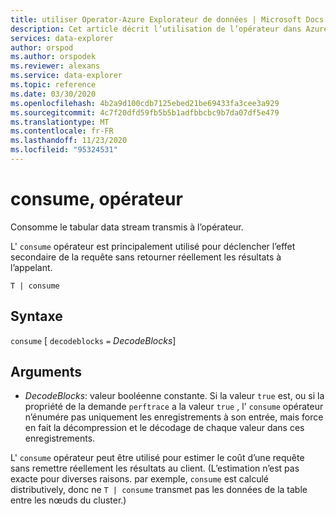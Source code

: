 ```yaml
---
title: utiliser Operator-Azure Explorateur de données | Microsoft Docs
description: Cet article décrit l’utilisation de l’opérateur dans Azure Explorateur de données.
services: data-explorer
author: orspod
ms.author: orspodek
ms.reviewer: alexans
ms.service: data-explorer
ms.topic: reference
ms.date: 03/30/2020
ms.openlocfilehash: 4b2a9d100cdb7125ebed21be69433fa3cee3a929
ms.sourcegitcommit: 4c7f20dfd59fb5b5b1adfbbcbc9b7da07df5e479
ms.translationtype: MT
ms.contentlocale: fr-FR
ms.lasthandoff: 11/23/2020
ms.locfileid: "95324531"
---
```

# <a name="consume-operator"></a>consume, opérateur

Consomme le tabular data stream transmis à l’opérateur. 

L' `consume` opérateur est principalement utilisé pour déclencher l’effet secondaire de la requête sans retourner réellement les résultats à l’appelant.

```kusto
T | consume
```

## <a name="syntax"></a>Syntaxe

`consume` [ `decodeblocks` `=` *DecodeBlocks*]

## <a name="arguments"></a>Arguments

* *DecodeBlocks*: valeur booléenne constante. Si la valeur `true` est, ou si la propriété de la demande `perftrace` a la valeur `true` , l' `consume` opérateur n’énumére pas uniquement les enregistrements à son entrée, mais force en fait la décompression et le décodage de chaque valeur dans ces enregistrements.

L' `consume` opérateur peut être utilisé pour estimer le coût d’une requête sans remettre réellement les résultats au client.
(L’estimation n’est pas exacte pour diverses raisons. par exemple, `consume` est calculé distributively, donc ne `T | consume` transmet pas les données de la table entre les nœuds du cluster.)
